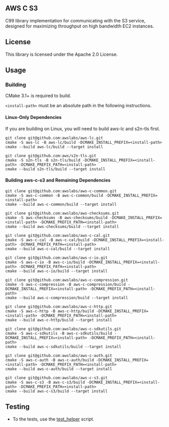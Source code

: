 ## AWS C S3

C99 library implementation for communicating with the S3 service, designed for maximizing throughput on high bandwidth EC2 instances.

## License

This library is licensed under the Apache 2.0 License.

## Usage

### Building

CMake 3.1+ is required to build.

`<install-path>` must be an absolute path in the following instructions.

#### Linux-Only Dependencies

If you are building on Linux, you will need to build aws-lc and s2n-tls first.

```
git clone git@github.com:awslabs/aws-lc.git
cmake -S aws-lc -B aws-lc/build -DCMAKE_INSTALL_PREFIX=<install-path>
cmake --build aws-lc/build --target install

git clone git@github.com:aws/s2n-tls.git
cmake -S s2n-tls -B s2n-tls/build -DCMAKE_INSTALL_PREFIX=<install-path> -DCMAKE_PREFIX_PATH=<install-path>
cmake --build s2n-tls/build --target install
```

#### Building aws-c-s3 and Remaining Dependencies

```
git clone git@github.com:awslabs/aws-c-common.git
cmake -S aws-c-common -B aws-c-common/build -DCMAKE_INSTALL_PREFIX=<install-path>
cmake --build aws-c-common/build --target install

git clone git@github.com:awslabs/aws-checksums.git
cmake -S aws-checksums -B aws-checksums/build -DCMAKE_INSTALL_PREFIX=<install-path> -DCMAKE_PREFIX_PATH=<install-path>
cmake --build aws-checksums/build --target install

git clone git@github.com:awslabs/aws-c-cal.git
cmake -S aws-c-cal -B aws-c-cal/build -DCMAKE_INSTALL_PREFIX=<install-path> -DCMAKE_PREFIX_PATH=<install-path>
cmake --build aws-c-cal/build --target install

git clone git@github.com:awslabs/aws-c-io.git
cmake -S aws-c-io -B aws-c-io/build -DCMAKE_INSTALL_PREFIX=<install-path> -DCMAKE_PREFIX_PATH=<install-path>
cmake --build aws-c-io/build --target install

git clone git@github.com:awslabs/aws-c-compression.git
cmake -S aws-c-compression -B aws-c-compression/build -DCMAKE_INSTALL_PREFIX=<install-path> -DCMAKE_PREFIX_PATH=<install-path>
cmake --build aws-c-compression/build --target install

git clone git@github.com:awslabs/aws-c-http.git
cmake -S aws-c-http -B aws-c-http/build -DCMAKE_INSTALL_PREFIX=<install-path> -DCMAKE_PREFIX_PATH=<install-path>
cmake --build aws-c-http/build --target install

git clone git@github.com:awslabs/aws-c-sdkutils.git
cmake -S aws-c-sdkutils -B aws-c-sdkutils/build -DCMAKE_INSTALL_PREFIX=<install-path> -DCMAKE_PREFIX_PATH=<install-path>
cmake --build aws-c-sdkutils/build --target install

git clone git@github.com:awslabs/aws-c-auth.git
cmake -S aws-c-auth -B aws-c-auth/build -DCMAKE_INSTALL_PREFIX=<install-path> -DCMAKE_PREFIX_PATH=<install-path>
cmake --build aws-c-auth/build --target install

git clone git@github.com:awslabs/aws-c-s3.git
cmake -S aws-c-s3 -B aws-c-s3/build -DCMAKE_INSTALL_PREFIX=<install-path> -DCMAKE_PREFIX_PATH=<install-path>
cmake --build aws-c-s3/build --target install
```

## Testing

- To the tests, use the [test_helper](./tests/test_helper/) script.

